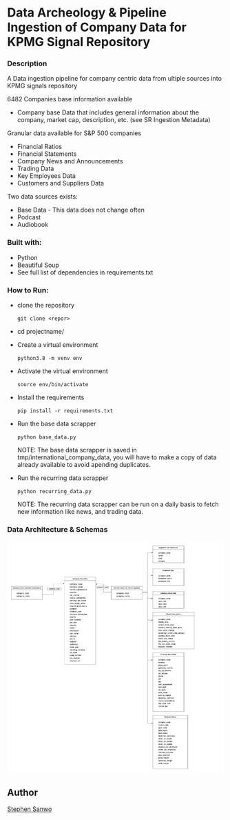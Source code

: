 # Data Archeology & Pipeline Ingestion of Company Data for KPMG Signal Repository

### Description

A Data ingestion pipeline for company centric data from ultiple sources into KPMG signals repository

6482 Companies base information available

- Company base Data that includes general information about the company, market cap, description, etc. (see SR Ingestion Metadata)

Granular data available for S&P 500 companies

- Financial Ratios
- Financial Statements
- Company News and Announcements
- Trading Data
- Key Employees Data
- Customers and Suppliers Data

Two data sources exists:

- Base Data - This data does not change often
- Podcast
- Audiobook

### Built with:

- Python
- Beautiful Soup
- See full list of dependencies in requirements.txt

### How to Run:

- clone the repository

  ```
  git clone <repor>

  ```

- cd projectname/

- Create a virtual environment

  ```
  python3.8 -m venv env
  ```

- Activate the virtual environment

  ```
  source env/bin/activate
  ```

- Install the requirements

  ```
  pip install -r requirements.txt
  ```

- Run the base data scrapper

  ```
  python base_data.py
  ```

  NOTE: The base data scrapper is saved in tmp/international_company_data, you will have to make a copy of data already available to avoid apending duplicates.

- Run the recurring data scrapper

  ```
  python recurring_data.py
  ```

  NOTE: The recurring data scrapper can be run on a daily basis to fetch new information like news, and trading data.

### Data Architecture & Schemas

![alt text](./docs/Pipeline_Schema.png)

## Author

[Stephen Sanwo](https://github.com/stephensanwo)
